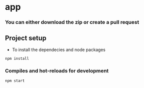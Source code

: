 # app

### You can either download the zip or create a pull request

## Project setup

- To install the dependecies and node packages

```
npm install
```

### Compiles and hot-reloads for development
```
npm start
```



